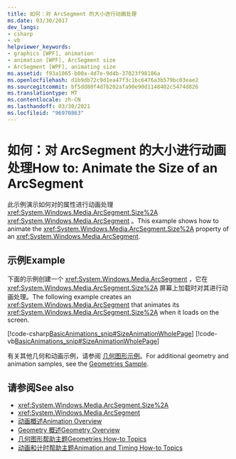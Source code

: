 ```yaml
---
title: 如何：对 ArcSegment 的大小进行动画处理
ms.date: 03/30/2017
dev_langs:
- csharp
- vb
helpviewer_keywords:
- graphics [WPF], animation
- animation [WPF], ArcSegment size
- ArcSegment [WPF], animating size
ms.assetid: f93a1065-b00a-4d7e-9d4b-37023f98186a
ms.openlocfilehash: d1b9db72c9d1ea47f3c1bc6476a3b579bc03eae2
ms.sourcegitcommit: bf5dd80f4d7b202afa90e90d1148402c5474d826
ms.translationtype: MT
ms.contentlocale: zh-CN
ms.lasthandoff: 03/30/2021
ms.locfileid: "96970863"
---
```

# <a name="how-to-animate-the-size-of-an-arcsegment"></a><span data-ttu-id="68c46-102">如何：对 ArcSegment 的大小进行动画处理</span><span class="sxs-lookup"><span data-stu-id="68c46-102">How to: Animate the Size of an ArcSegment</span></span>
<span data-ttu-id="68c46-103">此示例演示如何对的属性进行动画处理 <xref:System.Windows.Media.ArcSegment.Size%2A> <xref:System.Windows.Media.ArcSegment> 。</span><span class="sxs-lookup"><span data-stu-id="68c46-103">This example shows how to animate the <xref:System.Windows.Media.ArcSegment.Size%2A> property of an <xref:System.Windows.Media.ArcSegment>.</span></span>  
  
## <a name="example"></a><span data-ttu-id="68c46-104">示例</span><span class="sxs-lookup"><span data-stu-id="68c46-104">Example</span></span>  
 <span data-ttu-id="68c46-105">下面的示例创建一个 <xref:System.Windows.Media.ArcSegment> ，它在 <xref:System.Windows.Media.ArcSegment.Size%2A> 屏幕上加载时对其进行动画处理。</span><span class="sxs-lookup"><span data-stu-id="68c46-105">The following example creates an <xref:System.Windows.Media.ArcSegment> that animates its <xref:System.Windows.Media.ArcSegment.Size%2A> when it loads on the screen.</span></span>  
  
 [!code-csharp[BasicAnimations_snip#SizeAnimationWholePage](~/samples/snippets/csharp/VS_Snippets_Wpf/BasicAnimations_snip/CSharp/SizeAnimationExample.cs#sizeanimationwholepage)]
 [!code-vb[BasicAnimations_snip#SizeAnimationWholePage](~/samples/snippets/visualbasic/VS_Snippets_Wpf/BasicAnimations_snip/VisualBasic/SizeAnimationExample.vb#sizeanimationwholepage)]  
  
 <span data-ttu-id="68c46-106">有关其他几何和动画示例，请参阅 [几何图形示例](https://github.com/Microsoft/WPF-Samples/tree/master/Graphics/Geometry)。</span><span class="sxs-lookup"><span data-stu-id="68c46-106">For additional geometry and animation samples, see the [Geometries Sample](https://github.com/Microsoft/WPF-Samples/tree/master/Graphics/Geometry).</span></span>  
  
## <a name="see-also"></a><span data-ttu-id="68c46-107">请参阅</span><span class="sxs-lookup"><span data-stu-id="68c46-107">See also</span></span>

- <xref:System.Windows.Media.ArcSegment.Size%2A>
- <xref:System.Windows.Media.ArcSegment>
- [<span data-ttu-id="68c46-108">动画概述</span><span class="sxs-lookup"><span data-stu-id="68c46-108">Animation Overview</span></span>](animation-overview.md)
- [<span data-ttu-id="68c46-109">Geometry 概述</span><span class="sxs-lookup"><span data-stu-id="68c46-109">Geometry Overview</span></span>](geometry-overview.md)
- [<span data-ttu-id="68c46-110">几何图形帮助主题</span><span class="sxs-lookup"><span data-stu-id="68c46-110">Geometries How-to Topics</span></span>](geometries-how-to-topics.md)
- [<span data-ttu-id="68c46-111">动画和计时帮助主题</span><span class="sxs-lookup"><span data-stu-id="68c46-111">Animation and Timing How-to Topics</span></span>](animation-and-timing-how-to-topics.md)
